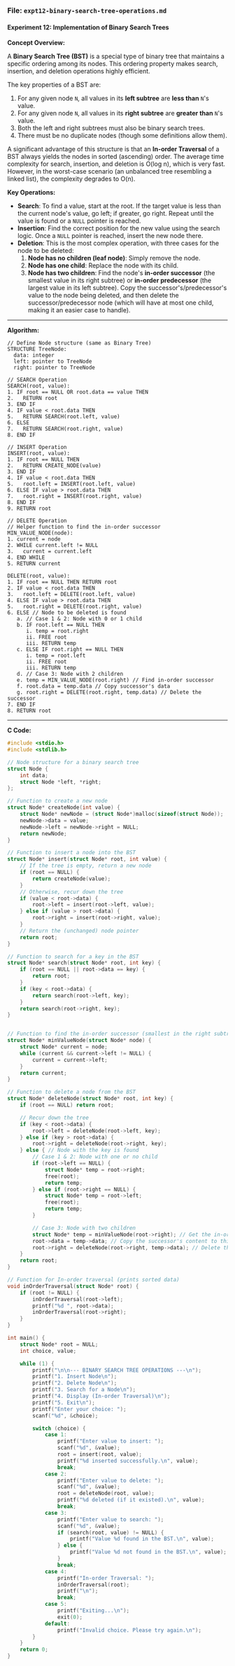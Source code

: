 ### **File: `expt12-binary-search-tree-operations.md`**

#### **Experiment 12: Implementation of Binary Search Trees**

**Concept Overview:**

A **Binary Search Tree (BST)** is a special type of binary tree that maintains a specific ordering among its nodes. This ordering property makes search, insertion, and deletion operations highly efficient.

The key properties of a BST are:
1.  For any given node `N`, all values in its **left subtree** are **less than** `N`'s value.
2.  For any given node `N`, all values in its **right subtree** are **greater than** `N`'s value.
3.  Both the left and right subtrees must also be binary search trees.
4.  There must be no duplicate nodes (though some definitions allow them).

A significant advantage of this structure is that an **In-order Traversal** of a BST always yields the nodes in sorted (ascending) order. The average time complexity for search, insertion, and deletion is O(log n), which is very fast. However, in the worst-case scenario (an unbalanced tree resembling a linked list), the complexity degrades to O(n).

**Key Operations:**
*   **Search**: To find a value, start at the root. If the target value is less than the current node's value, go left; if greater, go right. Repeat until the value is found or a `NULL` pointer is reached.
*   **Insertion**: Find the correct position for the new value using the search logic. Once a `NULL` pointer is reached, insert the new node there.
*   **Deletion**: This is the most complex operation, with three cases for the node to be deleted:
    1.  **Node has no children (leaf node)**: Simply remove the node.
    2.  **Node has one child**: Replace the node with its child.
    3.  **Node has two children**: Find the node's **in-order successor** (the smallest value in its right subtree) or **in-order predecessor** (the largest value in its left subtree). Copy the successor's/predecessor's value to the node being deleted, and then delete the successor/predecessor node (which will have at most one child, making it an easier case to handle).

---

**Algorithm:**

```
// Define Node structure (same as Binary Tree)
STRUCTURE TreeNode:
  data: integer
  left: pointer to TreeNode
  right: pointer to TreeNode

// SEARCH Operation
SEARCH(root, value):
1. IF root == NULL OR root.data == value THEN
2.   RETURN root
3. END IF
4. IF value < root.data THEN
5.   RETURN SEARCH(root.left, value)
6. ELSE
7.   RETURN SEARCH(root.right, value)
8. END IF

// INSERT Operation
INSERT(root, value):
1. IF root == NULL THEN
2.   RETURN CREATE_NODE(value)
3. END IF
4. IF value < root.data THEN
5.   root.left = INSERT(root.left, value)
6. ELSE IF value > root.data THEN
7.   root.right = INSERT(root.right, value)
8. END IF
9. RETURN root

// DELETE Operation
// Helper function to find the in-order successor
MIN_VALUE_NODE(node):
1. current = node
2. WHILE current.left != NULL
3.   current = current.left
4. END WHILE
5. RETURN current

DELETE(root, value):
1. IF root == NULL THEN RETURN root
2. IF value < root.data THEN
3.   root.left = DELETE(root.left, value)
4. ELSE IF value > root.data THEN
5.   root.right = DELETE(root.right, value)
6. ELSE // Node to be deleted is found
   a. // Case 1 & 2: Node with 0 or 1 child
   b. IF root.left == NULL THEN
      i. temp = root.right
      ii. FREE root
      iii. RETURN temp
   c. ELSE IF root.right == NULL THEN
      i. temp = root.left
      ii. FREE root
      iii. RETURN temp
   d. // Case 3: Node with 2 children
   e. temp = MIN_VALUE_NODE(root.right) // Find in-order successor
   f. root.data = temp.data // Copy successor's data
   g. root.right = DELETE(root.right, temp.data) // Delete the successor
7. END IF
8. RETURN root
```

---

**C Code:**

```c
#include <stdio.h>
#include <stdlib.h>

// Node structure for a binary search tree
struct Node {
    int data;
    struct Node *left, *right;
};

// Function to create a new node
struct Node* createNode(int value) {
    struct Node* newNode = (struct Node*)malloc(sizeof(struct Node));
    newNode->data = value;
    newNode->left = newNode->right = NULL;
    return newNode;
}

// Function to insert a node into the BST
struct Node* insert(struct Node* root, int value) {
    // If the tree is empty, return a new node
    if (root == NULL) {
        return createNode(value);
    }
    // Otherwise, recur down the tree
    if (value < root->data) {
        root->left = insert(root->left, value);
    } else if (value > root->data) {
        root->right = insert(root->right, value);
    }
    // Return the (unchanged) node pointer
    return root;
}

// Function to search for a key in the BST
struct Node* search(struct Node* root, int key) {
    if (root == NULL || root->data == key) {
        return root;
    }
    if (key < root->data) {
        return search(root->left, key);
    }
    return search(root->right, key);
}


// Function to find the in-order successor (smallest in the right subtree)
struct Node* minValueNode(struct Node* node) {
    struct Node* current = node;
    while (current && current->left != NULL) {
        current = current->left;
    }
    return current;
}

// Function to delete a node from the BST
struct Node* deleteNode(struct Node* root, int key) {
    if (root == NULL) return root;

    // Recur down the tree
    if (key < root->data) {
        root->left = deleteNode(root->left, key);
    } else if (key > root->data) {
        root->right = deleteNode(root->right, key);
    } else { // Node with the key is found
        // Case 1 & 2: Node with one or no child
        if (root->left == NULL) {
            struct Node* temp = root->right;
            free(root);
            return temp;
        } else if (root->right == NULL) {
            struct Node* temp = root->left;
            free(root);
            return temp;
        }

        // Case 3: Node with two children
        struct Node* temp = minValueNode(root->right); // Get the in-order successor
        root->data = temp->data; // Copy the successor's content to this node
        root->right = deleteNode(root->right, temp->data); // Delete the in-order successor
    }
    return root;
}

// Function for In-order traversal (prints sorted data)
void inOrderTraversal(struct Node* root) {
    if (root != NULL) {
        inOrderTraversal(root->left);
        printf("%d ", root->data);
        inOrderTraversal(root->right);
    }
}

int main() {
    struct Node* root = NULL;
    int choice, value;

    while (1) {
        printf("\n\n--- BINARY SEARCH TREE OPERATIONS ---\n");
        printf("1. Insert Node\n");
        printf("2. Delete Node\n");
        printf("3. Search for a Node\n");
        printf("4. Display (In-order Traversal)\n");
        printf("5. Exit\n");
        printf("Enter your choice: ");
        scanf("%d", &choice);

        switch (choice) {
            case 1:
                printf("Enter value to insert: ");
                scanf("%d", &value);
                root = insert(root, value);
                printf("%d inserted successfully.\n", value);
                break;
            case 2:
                printf("Enter value to delete: ");
                scanf("%d", &value);
                root = deleteNode(root, value);
                printf("%d deleted (if it existed).\n", value);
                break;
            case 3:
                printf("Enter value to search: ");
                scanf("%d", &value);
                if (search(root, value) != NULL) {
                    printf("Value %d found in the BST.\n", value);
                } else {
                    printf("Value %d not found in the BST.\n", value);
                }
                break;
            case 4:
                printf("In-order Traversal: ");
                inOrderTraversal(root);
                printf("\n");
                break;
            case 5:
                printf("Exiting...\n");
                exit(0);
            default:
                printf("Invalid choice. Please try again.\n");
        }
    }
    return 0;
}
```
